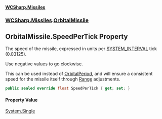 #### [WCSharp.Missiles](README.md 'README')
### [WCSharp.Missiles](WCSharp.Missiles.md 'WCSharp.Missiles').[OrbitalMissile](WCSharp.Missiles.OrbitalMissile.md 'WCSharp.Missiles.OrbitalMissile')

## OrbitalMissile.SpeedPerTick Property

The speed of the missile, expressed in units per [SYSTEM_INTERVAL](../WCSharp.Events/WCSharp.Events.PeriodicEvents.SYSTEM_INTERVAL.md 'WCSharp.Events.PeriodicEvents.SYSTEM_INTERVAL') tick (0.03125).  
  
Use negative values to go clockwise.  
  
This can be used instead of [OrbitalPeriod](WCSharp.Missiles.OrbitalMissile.OrbitalPeriod.md 'WCSharp.Missiles.OrbitalMissile.OrbitalPeriod'), and will ensure a consistent speed for the missile itself through [Range](WCSharp.Missiles.OrbitalMissile.Range.md 'WCSharp.Missiles.OrbitalMissile.Range') adjustments.

```csharp
public sealed override float SpeedPerTick { get; set; }
```

#### Property Value
[System.Single](https://docs.microsoft.com/en-us/dotnet/api/System.Single 'System.Single')